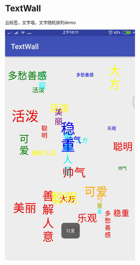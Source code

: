 # TextWall
云标签，文字墙，文字随机排列demo


![这里写图片描述](https://github.com/squirrelhuan/TextWall/raw/master/app/src/main/res/raw/show.gif)
